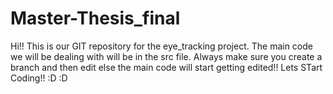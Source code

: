 # Master-Thesis_final

Hi!! This is our GIT repository for the eye_tracking project. The main code we will be dealing with will be in the src file. Always make sure you create a branch and then edit else the main code will start getting edited!! Lets STart Coding!! :D :D 
